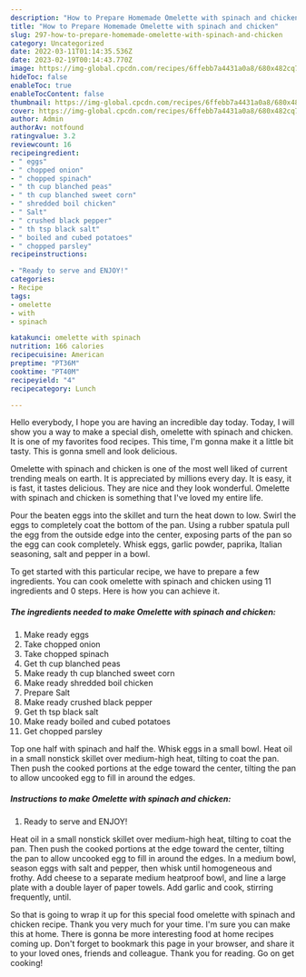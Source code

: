 ```yaml
---
description: "How to Prepare Homemade Omelette with spinach and chicken"
title: "How to Prepare Homemade Omelette with spinach and chicken"
slug: 297-how-to-prepare-homemade-omelette-with-spinach-and-chicken
category: Uncategorized
date: 2022-03-11T01:14:35.536Z
date: 2023-02-19T00:14:43.770Z
image: https://img-global.cpcdn.com/recipes/6ffebb7a4431a0a8/680x482cq70/omelette-with-spinach-and-chicken-recipe-main-photo.jpg
hideToc: false
enableToc: true
enableTocContent: false
thumbnail: https://img-global.cpcdn.com/recipes/6ffebb7a4431a0a8/680x482cq70/omelette-with-spinach-and-chicken-recipe-main-photo.jpg
cover: https://img-global.cpcdn.com/recipes/6ffebb7a4431a0a8/680x482cq70/omelette-with-spinach-and-chicken-recipe-main-photo.jpg
author: Admin
authorAv: notfound
ratingvalue: 3.2
reviewcount: 16
recipeingredient:
- " eggs"
- " chopped onion"
- " chopped spinach"
- " th cup blanched peas"
- " th cup blanched sweet corn"
- " shredded boil chicken"
- " Salt"
- " crushed black pepper"
- " th tsp black salt"
- " boiled and cubed potatoes"
- " chopped parsley"
recipeinstructions:

- "Ready to serve and ENJOY!"
categories:
- Recipe
tags:
- omelette
- with
- spinach

katakunci: omelette with spinach 
nutrition: 166 calories
recipecuisine: American
preptime: "PT36M"
cooktime: "PT40M"
recipeyield: "4"
recipecategory: Lunch

---
```



Hello everybody, I hope you are having an incredible day today. Today, I will show you a way to make a special dish, omelette with spinach and chicken. It is one of my favorites food recipes. This time, I'm gonna make it a little bit tasty. This is gonna smell and look delicious.

Omelette with spinach and chicken is one of the most well liked of current trending meals on earth. It is appreciated by millions every day. It is easy, it is fast, it tastes delicious. They are nice and they look wonderful. Omelette with spinach and chicken is something that I've loved my entire life.

Pour the beaten eggs into the skillet and turn the heat down to low. Swirl the eggs to completely coat the bottom of the pan. Using a rubber spatula pull the egg from the outside edge into the center, exposing parts of the pan so the egg can cook completely. Whisk eggs, garlic powder, paprika, Italian seasoning, salt and pepper in a bowl.


To get started with this particular recipe, we have to prepare a few ingredients. You can cook omelette with spinach and chicken using 11 ingredients and 0 steps. Here is how you can achieve it.

<!--inarticleads1-->

##### The ingredients needed to make Omelette with spinach and chicken:

1. Make ready  eggs
1. Take  chopped onion
1. Take  chopped spinach
1. Get  th cup blanched peas
1. Make ready  th cup blanched sweet corn
1. Make ready  shredded boil chicken
1. Prepare  Salt
1. Make ready  crushed black pepper
1. Get  th tsp black salt
1. Make ready  boiled and cubed potatoes
1. Get  chopped parsley


Top one half with spinach and half the. Whisk eggs in a small bowl. Heat oil in a small nonstick skillet over medium-high heat, tilting to coat the pan. Then push the cooked portions at the edge toward the center, tilting the pan to allow uncooked egg to fill in around the edges. 

<!--inarticleads2-->

##### Instructions to make Omelette with spinach and chicken:


1. Ready to serve and ENJOY!

Heat oil in a small nonstick skillet over medium-high heat, tilting to coat the pan. Then push the cooked portions at the edge toward the center, tilting the pan to allow uncooked egg to fill in around the edges. In a medium bowl, season eggs with salt and pepper, then whisk until homogeneous and frothy. Add cheese to a separate medium heatproof bowl, and line a large plate with a double layer of paper towels. Add garlic and cook, stirring frequently, until. 

So that is going to wrap it up for this special food omelette with spinach and chicken recipe. Thank you very much for your time. I'm sure you can make this at home. There is gonna be more interesting food at home recipes coming up. Don't forget to bookmark this page in your browser, and share it to your loved ones, friends and colleague. Thank you for reading. Go on get cooking!
